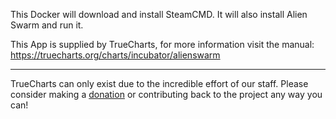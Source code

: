This Docker will download and install SteamCMD. It will also install Alien Swarm and run it.


This App is supplied by TrueCharts, for more information visit the manual: https://truecharts.org/charts/incubator/alienswarm

---

TrueCharts can only exist due to the incredible effort of our staff.
Please consider making a [donation](https://truecharts.org/docs/about/sponsor) or contributing back to the project any way you can!
